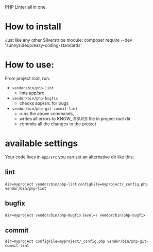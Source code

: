 PHP Linter all in one.

# How to install

Just like any other Silverstripe module:
composer require --dev 'sunnysideup/easy-coding-standards'

# How to use:

From project root, run:
 - `vendor/bin/php-lint` 
   - lints app/src
 - `vendor/bin/php-bugfix` 
   - checks app/src for bugs
 - `vendor/bin/php-git-commit-lint`
   - runs the above commands,
   - writes all errors to KNOW_ISSUES file in project root dir
   - commits all the changes to the project

# available settings

Your code lives in `app/src`  you can set an alternative dir like this:

## lint
`dir=myproject vendor/bin/php-lint`
`configFile=myproject/_config.php vendor/bin/php-lint`

## bugfix
`dir=myproject vendor/bin/php-bugfix`
`level=7 vendor/bin/php-bugfix`

## commit
`dir=myproject configFile=myproject/_config.php vendor/bin/php-git-commit-lint`

